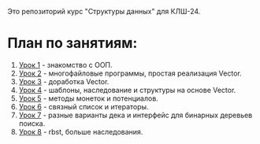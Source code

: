 Это репозиторий курс "Структуры данных" для КЛШ-24.

# План по занятиям:
1. [Урок 1](lessons/1.md) - знакомство с ООП.
2. [Урок 2](lessons/2.md) - многофайловые программы, простая реализация Vector.
3. [Урок 3](lessons/3.md) - доработка Vector.
4. [Урок 4](lessons/4.md) - шаблоны, наследование и структуры на основе Vector.
5. [Урок 5](lessons/5.md) - методы монеток и потенциалов.
6. [Урок 6](lessons/6.md) - связный список и итераторы.
7. [Урок 7](lessons/7.md) - разные варианты дека и интерфейс для бинарных деревьев поиска.
8. [Урок 8](lessons/8.md) - rbst, больше наследования.
